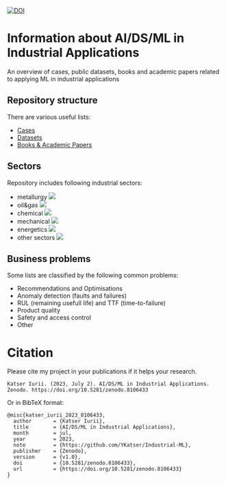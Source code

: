 [![DOI](https://zenodo.org/badge/DOI/10.5281/zenodo.8106433.svg)](https://doi.org/10.5281/zenodo.8106433)

# Information about AI/DS/ML in Industrial Applications
An overview of cases, public datasets, books and academic papers related to applying ML in industrial applications

## Repository structure
There are various useful lists:
- [Cases](cases.md)
- [Datasets](datasets.md)
- [Books & Academic Papers](papers.md)

## Sectors
Repository includes following industrial sectors:  
- metallurgy ![](https://img.shields.io/badge/sector-metallurgy-lightgray.svg)
- oil&gas ![](https://img.shields.io/badge/sector-oil&gas-blue.svg)
- chemical ![](https://img.shields.io/badge/sector-chemical-red.svg)
- mechanical ![](https://img.shields.io/badge/sector-mechanical-purple.svg)
- energetics ![](https://img.shields.io/badge/sector-power-lightblue.svg)
- other sectors ![](https://img.shields.io/badge/sector-others-black.svg)

## Business problems
Some lists are classified by the following common problems:
- Recommendations and Optimisations
- Anomaly detection (faults and failures)
- RUL (remaining usefull life) and TTF (time-to-failure)
- Product quality
- Safety and access control
- Other

# Citation
Please cite my project in your publications if it helps your research.
```
Katser Iurii. (2023, July 2). AI/DS/ML in Industrial Applications. Zenodo. https://doi.org/10.5281/zenodo.8106433
```
Or in BibTeX format:
```
@misc{katser_iurii_2023_8106433,
  author       = {Katser Iurii},
  title        = {AI/DS/ML in Industrial Applications},
  month        = jul,
  year         = 2023,
  note         = {https://github.com/YKatser/Industrial-ML},
  publisher    = {Zenodo},
  version      = {v1.0},
  doi          = {10.5281/zenodo.8106433},
  url          = {https://doi.org/10.5281/zenodo.8106433}
}
```